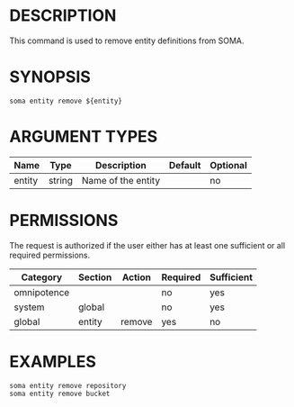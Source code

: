 # DESCRIPTION

This command is used to remove entity definitions from SOMA.

# SYNOPSIS

```
soma entity remove ${entity}
```

# ARGUMENT TYPES

Name | Type |     Description   | Default | Optional
 --- |  --- | ----------------- | ------- | --------
entity | string | Name of the entity | | no

# PERMISSIONS

The request is authorized if the user either has at least one
sufficient or all required permissions.

Category | Section | Action | Required | Sufficient
 ------- | ------- | ------ | -------- | ----------
omnipotence | | | no | yes
system | global | | no | yes
global | entity | remove | yes | no

# EXAMPLES

```
soma entity remove repository
soma entity remove bucket
```

